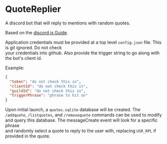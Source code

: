 # QuoteReplier

A discord bot that will reply to mentions with random quotes.

Based on the [discord.js Guide](https://discordjs.guide/).  

Application credentials must be provided at a top level `config.json` file. This is git ignored. Do not check  
your credentials into github. Also provide the trigger string to go along with the bot's client id.  

Example:

```json
{
  "token": "do not check this in",
  "clientId": "do not check this in",
  "guildId": "do not check this in",
  "triggerPhrase": "phrase to hit on"
}
```

Upon initial launch, a `quotes.sqlite` database will be created. The `/addquote`, `/listquotes`, and `/removequote`
commands can be used to modify and query this database. The messageCreate event will look for a specific phrase  
and randomly select a quote to reply to the user with, replacing `USR_RPL` if provided in the quote.  
